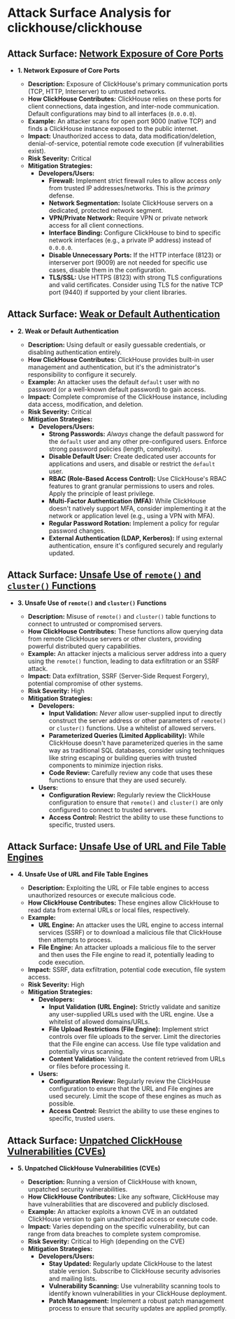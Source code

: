# Attack Surface Analysis for clickhouse/clickhouse

## Attack Surface: [Network Exposure of Core Ports](./attack_surfaces/network_exposure_of_core_ports.md)

*   **1. Network Exposure of Core Ports**

    *   **Description:**  Exposure of ClickHouse's primary communication ports (TCP, HTTP, Interserver) to untrusted networks.
    *   **How ClickHouse Contributes:** ClickHouse relies on these ports for client connections, data ingestion, and inter-node communication.  Default configurations may bind to all interfaces (`0.0.0.0`).
    *   **Example:**  An attacker scans for open port 9000 (native TCP) and finds a ClickHouse instance exposed to the public internet.
    *   **Impact:**  Unauthorized access to data, data modification/deletion, denial-of-service, potential remote code execution (if vulnerabilities exist).
    *   **Risk Severity:** Critical
    *   **Mitigation Strategies:**
        *   **Developers/Users:**
            *   **Firewall:** Implement strict firewall rules to allow access *only* from trusted IP addresses/networks.  This is the *primary* defense.
            *   **Network Segmentation:** Isolate ClickHouse servers on a dedicated, protected network segment.
            *   **VPN/Private Network:** Require VPN or private network access for all client connections.
            *   **Interface Binding:** Configure ClickHouse to bind to specific network interfaces (e.g., a private IP address) instead of `0.0.0.0`.
            *   **Disable Unnecessary Ports:** If the HTTP interface (8123) or interserver port (9009) are not needed for specific use cases, disable them in the configuration.
            *   **TLS/SSL:** Use HTTPS (8123) with strong TLS configurations and valid certificates.  Consider using TLS for the native TCP port (9440) if supported by your client libraries.

## Attack Surface: [Weak or Default Authentication](./attack_surfaces/weak_or_default_authentication.md)

*   **2. Weak or Default Authentication**

    *   **Description:**  Using default or easily guessable credentials, or disabling authentication entirely.
    *   **How ClickHouse Contributes:** ClickHouse provides built-in user management and authentication, but it's the administrator's responsibility to configure it securely.
    *   **Example:**  An attacker uses the default `default` user with no password (or a well-known default password) to gain access.
    *   **Impact:**  Complete compromise of the ClickHouse instance, including data access, modification, and deletion.
    *   **Risk Severity:** Critical
    *   **Mitigation Strategies:**
        *   **Developers/Users:**
            *   **Strong Passwords:** *Always* change the default password for the `default` user and any other pre-configured users.  Enforce strong password policies (length, complexity).
            *   **Disable Default User:** Create dedicated user accounts for applications and users, and disable or restrict the `default` user.
            *   **RBAC (Role-Based Access Control):**  Use ClickHouse's RBAC features to grant granular permissions to users and roles.  Apply the principle of least privilege.
            *   **Multi-Factor Authentication (MFA):** While ClickHouse doesn't natively support MFA, consider implementing it at the network or application level (e.g., using a VPN with MFA).
            *   **Regular Password Rotation:** Implement a policy for regular password changes.
            *   **External Authentication (LDAP, Kerberos):** If using external authentication, ensure it's configured securely and regularly updated.

## Attack Surface: [Unsafe Use of `remote()` and `cluster()` Functions](./attack_surfaces/unsafe_use_of__remote____and__cluster____functions.md)

*   **3. Unsafe Use of `remote()` and `cluster()` Functions**

    *   **Description:**  Misuse of `remote()` and `cluster()` table functions to connect to untrusted or compromised servers.
    *   **How ClickHouse Contributes:** These functions allow querying data from remote ClickHouse servers or other clusters, providing powerful distributed query capabilities.
    *   **Example:**  An attacker injects a malicious server address into a query using the `remote()` function, leading to data exfiltration or an SSRF attack.
    *   **Impact:**  Data exfiltration, SSRF (Server-Side Request Forgery), potential compromise of other systems.
    *   **Risk Severity:** High
    *   **Mitigation Strategies:**
        *   **Developers:**
            *   **Input Validation:**  *Never* allow user-supplied input to directly construct the server address or other parameters of `remote()` or `cluster()` functions.  Use a whitelist of allowed servers.
            *   **Parameterized Queries (Limited Applicability):** While ClickHouse doesn't have parameterized queries in the same way as traditional SQL databases, consider using techniques like string escaping or building queries with trusted components to minimize injection risks.
            *   **Code Review:**  Carefully review any code that uses these functions to ensure that they are used securely.
        *   **Users:**
            *   **Configuration Review:**  Regularly review the ClickHouse configuration to ensure that `remote()` and `cluster()` are only configured to connect to trusted servers.
            *   **Access Control:** Restrict the ability to use these functions to specific, trusted users.

## Attack Surface: [Unsafe Use of URL and File Table Engines](./attack_surfaces/unsafe_use_of_url_and_file_table_engines.md)

*   **4. Unsafe Use of URL and File Table Engines**

    *   **Description:**  Exploiting the URL or File table engines to access unauthorized resources or execute malicious code.
    *   **How ClickHouse Contributes:** These engines allow ClickHouse to read data from external URLs or local files, respectively.
    *   **Example:**
        *   **URL Engine:** An attacker uses the URL engine to access internal services (SSRF) or to download a malicious file that ClickHouse then attempts to process.
        *   **File Engine:** An attacker uploads a malicious file to the server and then uses the File engine to read it, potentially leading to code execution.
    *   **Impact:**  SSRF, data exfiltration, potential code execution, file system access.
    *   **Risk Severity:** High
    *   **Mitigation Strategies:**
        *   **Developers:**
            *   **Input Validation (URL Engine):**  Strictly validate and sanitize any user-supplied URLs used with the URL engine.  Use a whitelist of allowed domains/URLs.
            *   **File Upload Restrictions (File Engine):**  Implement strict controls over file uploads to the server.  Limit the directories that the File engine can access.  Use file type validation and potentially virus scanning.
            *   **Content Validation:** Validate the content retrieved from URLs or files before processing it.
        *   **Users:**
            *   **Configuration Review:**  Regularly review the ClickHouse configuration to ensure that the URL and File engines are used securely.  Limit the scope of these engines as much as possible.
            *   **Access Control:** Restrict the ability to use these engines to specific, trusted users.

## Attack Surface: [Unpatched ClickHouse Vulnerabilities (CVEs)](./attack_surfaces/unpatched_clickhouse_vulnerabilities__cves_.md)

*   **5. Unpatched ClickHouse Vulnerabilities (CVEs)**

    *   **Description:**  Running a version of ClickHouse with known, unpatched security vulnerabilities.
    *   **How ClickHouse Contributes:** Like any software, ClickHouse may have vulnerabilities that are discovered and publicly disclosed.
    *   **Example:**  An attacker exploits a known CVE in an outdated ClickHouse version to gain unauthorized access or execute code.
    *   **Impact:**  Varies depending on the specific vulnerability, but can range from data breaches to complete system compromise.
    *   **Risk Severity:** Critical to High (depending on the CVE)
    *   **Mitigation Strategies:**
        *   **Developers/Users:**
            *   **Stay Updated:**  Regularly update ClickHouse to the latest stable version.  Subscribe to ClickHouse security advisories and mailing lists.
            *   **Vulnerability Scanning:**  Use vulnerability scanning tools to identify known vulnerabilities in your ClickHouse deployment.
            *   **Patch Management:**  Implement a robust patch management process to ensure that security updates are applied promptly.

